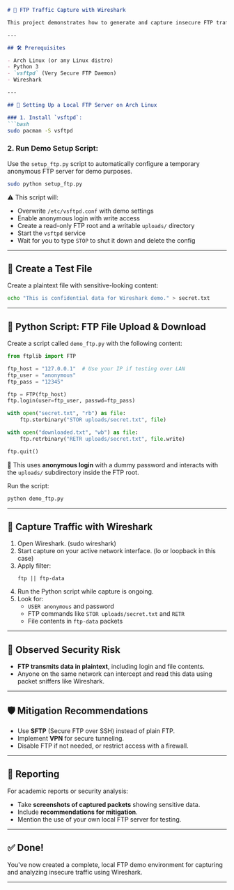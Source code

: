 ```markdown
# 📡 FTP Traffic Capture with Wireshark

This project demonstrates how to generate and capture insecure FTP traffic using a local FTP server and a Python script. The captured packets can be analyzed using Wireshark to observe sensitive data like usernames, passwords, and file contents transmitted in plaintext.

---

## 🛠 Prerequisites

- Arch Linux (or any Linux distro)
- Python 3
- `vsftpd` (Very Secure FTP Daemon)
- Wireshark

---

## 🐧 Setting Up a Local FTP Server on Arch Linux

### 1. Install `vsftpd`:
```bash
sudo pacman -S vsftpd
```

### 2. Run Demo Setup Script:
Use the `setup_ftp.py` script to automatically configure a temporary anonymous FTP server for demo purposes.

```bash
sudo python setup_ftp.py
```

⚠️ This script will:
- Overwrite `/etc/vsftpd.conf` with demo settings
- Enable anonymous login with write access
- Create a read-only FTP root and a writable `uploads/` directory
- Start the `vsftpd` service
- Wait for you to type `STOP` to shut it down and delete the config

---

## 👤 Create a Test File

Create a plaintext file with sensitive-looking content:
```bash
echo "This is confidential data for Wireshark demo." > secret.txt
```

---

## 🐍 Python Script: FTP File Upload & Download

Create a script called `demo_ftp.py` with the following content:

```python
from ftplib import FTP

ftp_host = "127.0.0.1"  # Use your IP if testing over LAN
ftp_user = "anonymous"
ftp_pass = "12345"

ftp = FTP(ftp_host)
ftp.login(user=ftp_user, passwd=ftp_pass)

with open("secret.txt", "rb") as file:
    ftp.storbinary("STOR uploads/secret.txt", file)

with open("downloaded.txt", "wb") as file:
    ftp.retrbinary("RETR uploads/secret.txt", file.write)

ftp.quit()
```

📝 This uses **anonymous login** with a dummy password and interacts with the `uploads/` subdirectory inside the FTP root.

Run the script:
```bash
python demo_ftp.py
```

---

## 📡 Capture Traffic with Wireshark

1. Open Wireshark. (sudo wireshark)
2. Start capture on your active network interface. (lo or loopback in this case)
3. Apply filter:
   ```
   ftp || ftp-data
   ```
4. Run the Python script while capture is ongoing.
5. Look for:
   - `USER anonymous` and password
   - FTP commands like `STOR uploads/secret.txt` and `RETR`
   - File contents in `ftp-data` packets

---

## 🔐 Observed Security Risk

- **FTP transmits data in plaintext**, including login and file contents.
- Anyone on the same network can intercept and read this data using packet sniffers like Wireshark.

---

## 🛡 Mitigation Recommendations

- Use **SFTP** (Secure FTP over SSH) instead of plain FTP.
- Implement **VPN** for secure tunneling.
- Disable FTP if not needed, or restrict access with a firewall.

---

## 📸 Reporting

For academic reports or security analysis:
- Take **screenshots of captured packets** showing sensitive data.
- Include **recommendations for mitigation**.
- Mention the use of your own local FTP server for testing.

---

## ✅ Done!

You've now created a complete, local FTP demo environment for capturing and analyzing insecure traffic using Wireshark.

---